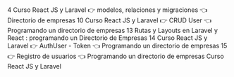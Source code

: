4 Curso React JS y Laravel 👉 modelos, relaciones y migraciones 👈 Directorio de empresas
10 Curso React JS y Laravel 👉 CRUD User 👈 Programando un directorio de empresas
13 Rutas y Layouts en Laravel y React : programando un Directorio de Empresas
14 Curso React JS y Laravel 👉 AuthUser - Token 👈 Programando un directorio de empresas
15 👉 Registro de usuarios 👈 Programando un directorio de empresas Curso React JS y Laravel